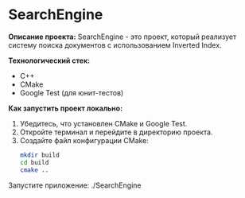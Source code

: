 # SearchEngine

**Описание проекта:**
SearchEngine - это проект, который реализует систему поиска документов с использованием Inverted Index. 

**Технологический стек:**
- C++
- CMake
- Google Test (для юнит-тестов)

**Как запустить проект локально:**
1. Убедитесь, что установлен CMake и Google Test.
2. Откройте терминал и перейдите в директорию проекта.
3. Создайте файл конфигурации CMake:
   ```bash
   mkdir build
   cd build
   cmake ..
Запустите приложение:
./SearchEngine
